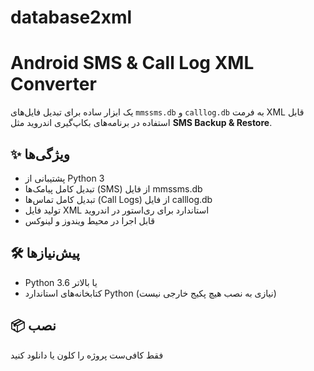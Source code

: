 # database2xml
# Android SMS & Call Log XML Converter

یک ابزار ساده برای تبدیل فایل‌های `mmssms.db` و `calllog.db` به فرمت XML قابل استفاده در برنامه‌های بکاپ‌گیری اندروید مثل **SMS Backup & Restore**.

## ✨ ویژگی‌ها

- پشتیبانی از Python 3
- تبدیل کامل پیامک‌ها (SMS) از فایل mmssms.db
- تبدیل کامل تماس‌ها (Call Logs) از فایل calllog.db
- تولید فایل XML استاندارد برای ری‌استور در اندروید
- قابل اجرا در محیط ویندوز و لینوکس

## 🛠 پیش‌نیازها

- Python 3.6 یا بالاتر
- کتابخانه‌های استاندارد Python (نیازی به نصب هیچ پکیج خارجی نیست)

## 📦 نصب

فقط کافی‌ست پروژه را کلون یا دانلود کنید
